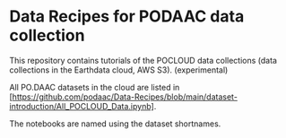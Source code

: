 # Data Recipes for PODAAC data collection

This repository contains tutorials of the POCLOUD data collections (data collections in the Earthdata cloud, AWS S3). (experimental)

All PO.DAAC datasets in the cloud are listed in [https://github.com/podaac/Data-Recipes/blob/main/dataset-introduction/All_POCLOUD_Data.ipynb]. 

The notebooks are named using the dataset shortnames. 
